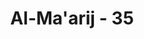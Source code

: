 ---
title: "Al-Ma'arij - 35"
no: 35
arabic_no: ٣٥
ayah: اُولٰۤىِٕكَ فِيْ جَنّٰتٍ مُّكْرَمُوْنَ ۗ ࣖ
translation: "Mereka itu dimuliakan di dalam surga. "
tafsir: "Manusia yang mempunyai sifat-sifat di atas akan mendapat balasan surga di akhirat dan orang yang bersifat demikian akan dapat mengikis sifat suka berkeluh kesah dan sifat kikir dari hatinya."
---